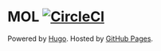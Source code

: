 # MOL [![CircleCI](https://circleci.com/gh/t32k/mol/tree/master.svg?style=svg)](https://circleci.com/gh/t32k/mol/tree/master)

Powered by [Hugo](http://gohugo.io/). Hosted by [GitHub Pages](https://pages.github.com/).
